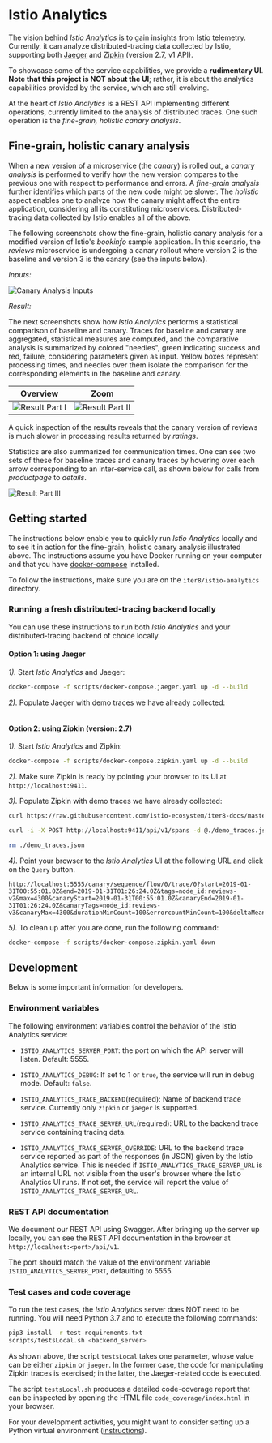 # Istio Analytics

The vision behind _Istio Analytics_ is to gain insights from Istio telemetry. Currently, it can
analyze distributed-tracing data collected by Istio, supporting both [Jaeger](https://www.jaegertracing.io/) and [Zipkin](https://zipkin.io/) (version 2.7, v1 API).

To showcase some of the service capabilities, we provide a **rudimentary UI**. **Note that this project is NOT about the UI**; rather, it is about the analytics capabilities provided by the service, which are still evolving.

At the heart of _Istio Analytics_ is a REST API implementing different operations, currently limited to the analysis of distributed traces. One such operation is the _fine-grain, holistic canary analysis_.

## Fine-grain, holistic canary analysis

When a new version of a microservice (the _canary_) is rolled out, a _canary analysis_ is performed to verify how the new version compares to the previous one with respect to performance and errors. A _fine-grain analysis_ further identifies which parts of the new code might be slower. The _holistic_ aspect enables one to analyze how the canary might affect the entire application, considering all its constituting microservices. Distributed-tracing data collected by Istio enables all of the above.

The following screenshots show the fine-grain, holistic canary analysis for a modified version of Istio's _bookinfo_ sample application. In this scenario, the _reviews_ microservice is undergoing a canary rollout where version 2 is the baseline and version 3 is the canary (see the inputs below).

*Inputs:*

![Canary Analysis Inputs](https://raw.githubusercontent.com/istio-ecosystem/iter8-docs/master/istio-analytics/img/canary-analysis-input.png)

*Result:*

The next screenshots show how _Istio Analytics_ performs a statistical comparison of baseline and canary. Traces for baseline and canary are aggregated, statistical measures are computed, and the comparative analysis is summarized by colored "needles", green indicating success and red, failure, considering parameters given as input. Yellow boxes represent processing times, and needles over them isolate the comparison for the corresponding elements in the baseline and canary.

Overview            |  Zoom
:-------------------------:|:-------------------------:
![Result Part I](https://raw.githubusercontent.com/istio-ecosystem/iter8-docs/master/istio-analytics/img/canary-analysis-result-part1.png) | ![Result Part II](https://raw.githubusercontent.com/istio-ecosystem/iter8-docs/master/istio-analytics/img/canary-analysis-result-part2.png)

A quick inspection of the results reveals that the canary version of reviews is much slower in processing results returned by _ratings_.

Statistics are also summarized for communication times. One can see two sets of these for baseline traces and canary traces by hovering over each arrow corresponding to an inter-service call, as shown below for calls from _productpage_ to _details_.

![Result Part III](https://raw.githubusercontent.com/istio-ecosystem/iter8-docs/master/istio-analytics/img/canary-analysis-result-part3.png)

## Getting started

The instructions below enable you to quickly run _Istio Analytics_ locally and to see it in action for the fine-grain, holistic canary analysis illustrated above. The instructions assume you have Docker running on your computer and that you have [docker-compose](https://docs.docker.com/compose/install/) installed.

To follow the instructions, make sure you are on the `iter8/istio-analytics` directory.

### Running a fresh distributed-tracing backend locally

You can use these instructions to run both _Istio Analytics_ and your distributed-tracing backend of choice locally.

#### Option 1: using Jaeger

*1).* Start _Istio Analytics_ and Jaeger:

```bash
docker-compose -f scripts/docker-compose.jaeger.yaml up -d --build
```

*2).* Populate Jaeger with demo traces we have already collected:

```bash
```

#### Option 2: using Zipkin (version: 2.7)

*1).* Start _Istio Analytics_ and Zipkin:

```bash
docker-compose -f scripts/docker-compose.zipkin.yaml up -d --build
```

*2).* Make sure Zipkin is ready by pointing your browser to its UI at `http://localhost:9411`.

*3).* Populate Zipkin with demo traces we have already collected:

```bash
curl https://raw.githubusercontent.com/istio-ecosystem/iter8-docs/master/istio-analytics/traces/zipkin/bookinfo/baseline_canary_demo/zipkin_traces_500_v2_v3spans.json -o ./demo_traces.json

curl -i -X POST http://localhost:9411/api/v1/spans -d @./demo_traces.json --header "Content-Type:application/json"

rm ./demo_traces.json
```

*4).* Point your browser to the _Istio Analytics_ UI at the following URL and click on the `Query` button.

```url
http://localhost:5555/canary/sequence/flow/0/trace/0?start=2019-01-31T00:55:01.0Z&end=2019-01-31T01:26:24.0Z&tags=node_id:reviews-v2&max=4300&canaryStart=2019-01-31T00:55:01.0Z&canaryEnd=2019-01-31T01:26:24.0Z&canaryTags=node_id:reviews-v3&canaryMax=4300&durationMinCount=100&errorcountMinCount=100&deltaMeanThreshold=0.3&deltaStddevThreshold=0.55&deltaRatioThreshold=0.1
```

*5).* To clean up after you are done, run the following command:

```bash
docker-compose -f scripts/docker-compose.zipkin.yaml down
```

## Development

Below is some important information for developers.

### Environment variables

The following environment variables control the behavior of the Istio Analytics service:

* `ISTIO_ANALYTICS_SERVER_PORT`: the port on which the API server will listen. Default: 5555.

* `ISTIO_ANALYTICS_DEBUG`: If set to 1 or `true`, the service will run in debug mode. Default: `false`.

* `ISTIO_ANALYTICS_TRACE_BACKEND`(required): Name of backend trace service. Currently only `zipkin` or `jaeger` is supported.

* `ISTIO_ANALYTICS_TRACE_SERVER_URL`(required): URL to the backend trace service containing tracing data.

* `ISTIO_ANALYTICS_TRACE_SERVER_OVERRIDE`: URL to the backend trace service reported as part of the responses (in JSON) given by the Istio Analytics service. This is needed if `ISTIO_ANALYTICS_TRACE_SERVER_URL` is an internal URL not visible from the user's browser where the Istio Analytics UI runs. If not set, the service will report the value of `ISTIO_ANALYTICS_TRACE_SERVER_URL`.

### REST API documentation

We document our REST API using Swagger. After bringing up the server up locally, you can see the REST API documentation in the browser at `http://localhost:<port>/api/v1`.

The port should match the value of the environment variable `ISTIO_ANALYTICS_SERVER_PORT`, defaulting to 5555.

### Test cases and code coverage

To run the test cases, the _Istio Analytics_ server does NOT need to be running. You will need Python 3.7 and to execute the following commands:

```bash
pip3 install -r test-requirements.txt
scripts/testsLocal.sh <backend_server>
```

As shown above, the script `testsLocal` takes one parameter, whose value can be either `zipkin` or `jaeger`. In the former case, the code for manipulating Zipkin traces is exercised; in the latter, the Jaeger-related code is executed.

The script `testsLocal.sh` produces a detailed code-coverage report that can be inspected by opening the HTML file `code_coverage/index.html` in your browser.

For your development activities, you might want to consider setting up a Python virtual environment ([instructions](https://docs.python.org/3/library/venv.html)).